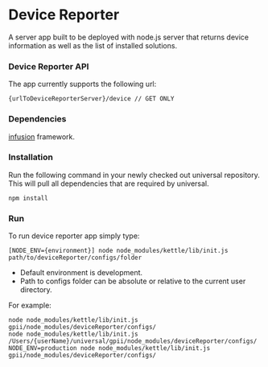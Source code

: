 Device Reporter
===

A server app built to be deployed with node.js server that returns device information as well as the list of installed solutions.

### Device Reporter API

The app currently supports the following url:

    {urlToDeviceReporterServer}/device // GET ONLY

### Dependencies

[infusion](https://github.com/fluid-project/infusion) framework.

### Installation

Run the following command in your newly checked out universal repository. This
will pull all dependencies that are required by universal.

    npm install

### Run

To run device reporter app simply type:

    [NODE_ENV={environment}] node node_modules/kettle/lib/init.js path/to/deviceReporter/configs/folder

- Default environment is development.
- Path to configs folder can be absolute or relative to the current user directory.

For example:

    node node_modules/kettle/lib/init.js gpii/node_modules/deviceReporter/configs/
    node node_modules/kettle/lib/init.js /Users/{userName}/universal/gpii/node_modules/deviceReporter/configs/
    NODE_ENV=production node node_modules/kettle/lib/init.js gpii/node_modules/deviceReporter/configs/